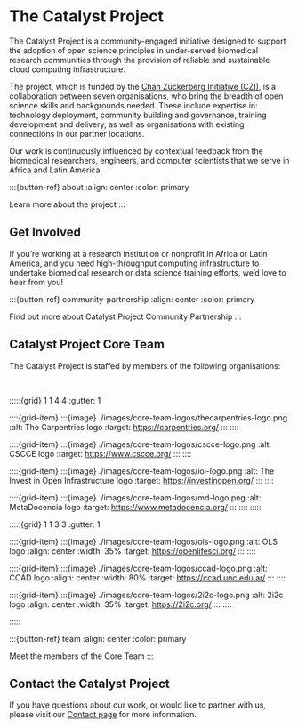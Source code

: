 # The Catalyst Project

The Catalyst Project is a community-engaged initiative designed to support the adoption of open science principles in under-served biomedical research communities through the provision of reliable and sustainable cloud computing infrastructure. 

The project, which is funded by the [Chan Zuckerberg Initiative (CZI)](https://chanzuckerberg.com/), is a collaboration between  seven organisations, who bring the  breadth of open science skills and backgrounds needed. These include expertise in: technology deployment, community building and governance, training development and delivery, as well as organisations with  existing connections in our partner locations. 

Our work is continuously influenced by contextual feedback from the biomedical researchers, engineers, and computer scientists that we serve in Africa and Latin America. 

:::{button-ref} about
:align: center
:color: primary

Learn more about the project
:::

## Get Involved

If you’re working at a research institution or nonprofit in Africa or Latin America, and you need high-throughput computing infrastructure to undertake biomedical research or data science training efforts, we’d love to hear from you!

:::{button-ref} community-partnership
:align: center
:color: primary

Find out more about Catalyst Project Community Partnership
:::

## Catalyst Project Core Team

The Catalyst Project is staffed by members of the following organisations:

<br>

:::::{grid} 1 1 4 4
:gutter: 1

::::{grid-item}
:::{image} ./images/core-team-logos/thecarpentries-logo.png
:alt: The Carpentries logo
:target: https://carpentries.org/
:::
::::

::::{grid-item}
:::{image} ./images/core-team-logos/cscce-logo.png
:alt: CSCCE logo
:target: https://www.cscce.org/
:::
::::

::::{grid-item}
:::{image} ./images/core-team-logos/ioi-logo.png
:alt: The Invest in Open Infrastructure logo
:target: https://investinopen.org/
:::
::::

::::{grid-item}
:::{image} ./images/core-team-logos/md-logo.png
:alt: MetaDocencia logo
:target: https://www.metadocencia.org/
:::
::::
:::::

:::::{grid} 1 1 3 3
:gutter: 1

::::{grid-item}
:::{image} ./images/core-team-logos/ols-logo.png
:alt: OLS logo
:align: center
:width: 35%
:target: https://openlifesci.org/
:::
::::

::::{grid-item} 
:::{image} ./images/core-team-logos/ccad-logo.png
:alt: CCAD logo
:align: center
:width: 80%
:target: https://ccad.unc.edu.ar/
:::
::::

::::{grid-item}
:::{image} ./images/core-team-logos/2i2c-logo.png
:alt: 2i2c logo
:align: center
:width: 35%
:target: https://2i2c.org/
:::
::::

:::::

:::{button-ref} team
:align: center
:color: primary

Meet the members of the Core Team
:::

## Contact the Catalyst Project

If you have questions about our work, or would like to partner with us, please visit our [Contact page](contact.md) for more information. 